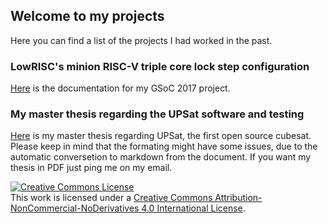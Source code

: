 ## Welcome to my projects

Here you can find a list of the projects I had worked in the past.

### LowRISC's minion RISC-V triple core lock step configuration

[Here](https://nchronas.github.io/GSoC-2017/) is the documentation for my GSoC 2017 project.

### My master thesis regarding the UPSat software and testing

[Here](https://nchronas.github.io/upsat_msc_thesis/) is my master thesis regarding UPSat, the first open source cubesat.
Please keep in mind that the formating might have some issues, due to the automatic conversetion to markdown from the document. If you want my thesis in PDF just ping me on my email.


<a rel="license" href="http://creativecommons.org/licenses/by-nc-nd/4.0/"><img alt="Creative Commons License" style="border-width:0" src="https://i.creativecommons.org/l/by-nc-nd/4.0/80x15.png" /></a><br />This work is licensed under a <a rel="license" href="http://creativecommons.org/licenses/by-nc-nd/4.0/">Creative Commons Attribution-NonCommercial-NoDerivatives 4.0 International License</a>.

